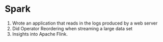 # Spark
1. Wrote an application that reads in the logs produced by a web server
2. Did Operator Reordering when streaming a large data set
3. Insights into Apache Flink.

